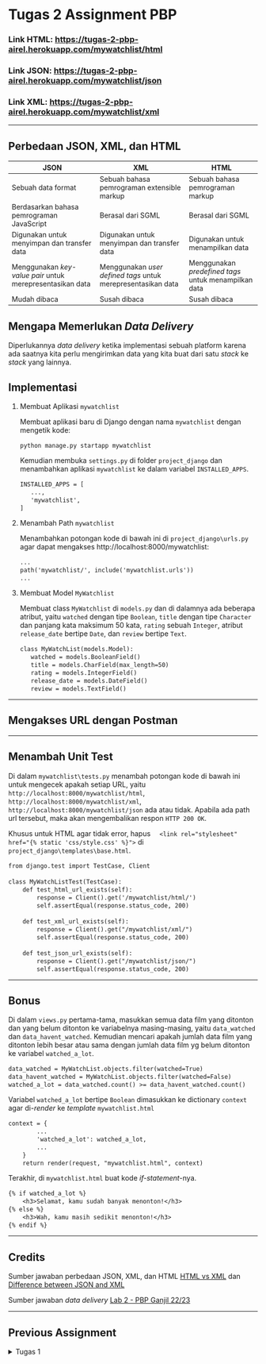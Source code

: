 # Tugas 2 Assignment PBP

### Link HTML: https://tugas-2-pbp-airel.herokuapp.com/mywatchlist/html
### Link JSON: https://tugas-2-pbp-airel.herokuapp.com/mywatchlist/json
### Link XML: https://tugas-2-pbp-airel.herokuapp.com/mywatchlist/xml

***

## Perbedaan JSON, XML, dan HTML
| JSON | XML | HTML |
| ----------- | ----------- | ----------- |
| Sebuah data format | Sebuah bahasa pemrograman extensible markup | Sebuah bahasa pemrograman markup |
| Berdasarkan bahasa pemrograman JavaScript | Berasal dari SGML | Berasal dari SGML |
| Digunakan untuk menyimpan dan transfer data | Digunakan untuk menyimpan dan transfer data | Digunakan untuk menampilkan data  |
| Menggunakan *key-value pair* untuk merepresentasikan data  | Menggunakan *user defined tags* untuk merepresentasikan data | Menggunakan *predefined tags* untuk menampilkan data |
| Mudah dibaca | Susah dibaca | Susah dibaca |

## Mengapa Memerlukan *Data Delivery*
Diperlukannya *data delivery* ketika implementasi sebuah platform karena ada saatnya kita perlu mengirimkan data yang kita buat dari satu *stack* ke *stack* yang lainnya.

## Implementasi

1. Membuat Aplikasi `mywatchlist`
   
   Membuat aplikasi baru di Django dengan nama `mywatchlist` dengan mengetik kode:
   ```shell
   python manage.py startapp mywatchlist
   ```

   Kemudian membuka `settings.py` di folder `project_django` dan menambahkan aplikasi `mywatchlist` ke dalam variabel `INSTALLED_APPS`.

   ```shell
   INSTALLED_APPS = [
      ...,
      'mywatchlist',
   ]
   ```

2. Menambah Path `mywatchlist`
   
   Menambahkan potongan kode di bawah ini di `project_django\urls.py`  agar dapat mengakses http://localhost:8000/mywatchlist:
   ```shell
   ...
   path('mywatchlist/', include('mywatchlist.urls'))
   ...
   ``` 

3. Membuat Model `MyWatchlist`
   
   Membuat class `MyWatchlist` di `models.py` dan di dalamnya ada beberapa atribut, yaitu `watched` dengan tipe `Boolean`, `title` dengan tipe `Character` dan panjang kata maksimum 50 kata, `rating` sebuah `Integer`, atribut `release_date` bertipe `Date`, dan `review` bertipe `Text`.
   ```shell
   class MyWatchList(models.Model):
      watched = models.BooleanField()
      title = models.CharField(max_length=50)
      rating = models.IntegerField()
      release_date = models.DateField()
      review = models.TextField()
   ```

***

## Mengakses URL dengan Postman

***

## Menambah Unit Test
Di dalam `mywatchlist\tests.py` menambah potongan kode di bawah ini untuk mengecek apakah setiap URL, yaitu ` http://localhost:8000/mywatchlist/html`, ` http://localhost:8000/mywatchlist/xml`, ` http://localhost:8000/mywatchlist/json` ada atau tidak. Apabila ada path url tersebut, maka akan mengembalikan respon `HTTP 200 OK`.

Khusus untuk HTML agar tidak error, hapus `  <link rel="stylesheet" href="{% static 'css/style.css' %}">` di `project_django\templates\base.html`.
```shell
from django.test import TestCase, Client

class MyWatchListTest(TestCase):
    def test_html_url_exists(self):
        response = Client().get('/mywatchlist/html/')
        self.assertEqual(response.status_code, 200)
    
    def test_xml_url_exists(self):
        response = Client().get("/mywatchlist/xml/")
        self.assertEqual(response.status_code, 200)

    def test_json_url_exists(self):
        response = Client().get("/mywatchlist/json/")
        self.assertEqual(response.status_code, 200)
```

***

## Bonus
Di dalam `views.py` pertama-tama, masukkan semua data film yang ditonton dan yang belum ditonton ke variabelnya masing-masing, yaitu `data_watched` dan `data_havent_watched`. Kemudian mencari apakah jumlah data film yang ditonton lebih besar atau sama dengan jumlah data film yg belum ditonton ke variabel `watched_a_lot`.
```shell
data_watched = MyWatchList.objects.filter(watched=True)
data_havent_watched = MyWatchList.objects.filter(watched=False)
watched_a_lot = data_watched.count() >= data_havent_watched.count()
```

Variabel `watched_a_lot` bertipe `Boolean` dimasukkan ke dictionary `context` agar di-*render* ke *template* `mywatchlist.html`
```shell
context = {
        ...
        'watched_a_lot': watched_a_lot,
        ...
    }
    return render(request, "mywatchlist.html", context)
```

Terakhir, di `mywatchlist.html` buat kode *if-statement*-nya.
```shell
{% if watched_a_lot %}
    <h3>Selamat, kamu sudah banyak menonton!</h3>
{% else %}
    <h3>Wah, kamu masih sedikit menonton!</h3>
{% endif %}
```

***

## Credits
Sumber jawaban perbedaan JSON, XML, dan HTML [HTML vs XML](https://www.geeksforgeeks.org/html-vs-xml/) dan [Difference between JSON and XML](https://www.geeksforgeeks.org/difference-between-json-and-xml/)

Sumber jawaban *data delivery* [Lab 2 - PBP Ganjil 22/23](https://pbp-fasilkom-ui.github.io/ganjil-2023/assignments/tutorial/tutorial-2)

***

## Previous Assignment
<details>
  <summary>Tugas 1</summary>

# Tugas 1 Assignment PBP

### Link Heroku App: https://tugas-2-pbp-airel.herokuapp.com/katalog

***

## Bagan Urls, Views, Models, dan Template
Bagan yang berisi *request client* ke web aplikasi berbasis Django beserta responnya dan kaitan antara `urls.py`, `views.py`, `models.py`, dan berkas `html`

![bagan-request-response-django](./bagan-request-response-django.png)

Ketika pengguna meminta suatu halaman website, URL router `urls.py` akan mencocokan *path* permintaan tersebut dengan pola URL yang tersedia. Apabila ada yang cocok, `urls.py` akan meneruskannya ke `views.py` yang sesuai. `views.py` merupakan logika dari suatu halaman web yang akan memanggil `models.py` apabila membutuhkan *read/write* data dari *database*. Setelah permintaan diproses, `views.py` akan memetakan data dari *database* ke dalam berkas template `HTML`. Barulah template `HTML` tersebut dapat ditampilkan ke pengguna sebagai respons.

***
## Alasan Menggunakan Virtual Environment
Virtual environment adalah sebuah folder yang dibutuhkan untuk menjalankan Python yang ringan dan terisolasi.

Manfaat menggunakan virtual environment, yaitu:
1. Dapat meng-*install* lebih dari satu versi *package*. Misalkan kita membuat dua aplikasi yang membutuhkan versi Django yang berbeda, jika tidak menggunakan virtual environment, versi Django yang baru di *install* akan menjadi versi yang default sehingga susah untuk mengerjakan dua aplikasi tersebut.

2. Agar *package* yang di install hanya *package* yang diperlukan saja. Jika tidak menggunakan virtual environment, *package* yang dibutuhkan di projek lain mungkin dapat memengaruhi pembuatan aplikasi Django secara tidak sengaja.

Sebenarnya pembuatan aplikasi Django tanpa menggunakan virtual environment dibolehkan, tetapi tidak dianjurkan karena kita jadi tidak dapat meng-*install* lebih dari satu versi *package*, akan muncul masalah *dependencies*, dan *package* yang telah di-*install* untuk projek lain dapat memengaruhi jalannya Django.

***
## Implementasi
1. Membuat sebuah fungsi pada `views.py` untuk melakukan pengambilan data dari model dan dikembalikan ke HTML.
   * Sebelumnya, menjalankan beberapa perintah di bawah untuk migrasi skema model dan memasukkan data `initial_catalog_data.json` ke dalam *database* Django lokal.
      ```shell
      python manage.py makemigrations
      python manage.py migrate
      python manage.py loaddata initial_catalog_data.json
      ```

   * Lanjut ke potongan kode `views.py`:
      ```shell
      from katalog.models import CatalogItem

      def show_katalog(request):
         data_katalog = CatalogItem.objects.all()
         context = {
            'list_katalog': data_katalog,
            'name': 'Airel Camilo Khairan',
            'id': '2106652581'
         }
         return render(request, "katalog.html", context)
      ```
      Penjelasan: Pertama melakukan *import* class `CatalogItem` dari file `models.py`. Kemudian, *assign* variabel `data_katalog` dengan semua data `CatalogItem` yang ada dan dimasukkan ke dictionary `context` bersama nama dan npm. Terakhir, memasukkan `context` sebagai argumen dari fungsi `render`. Fungsi `render` berfungsi untuk menggabungkan file template HTML dengan `context` dan menghasilkan objek `HttpResponse`.

2. Membuat routing untuk memetakan fungsi pada `views.py`
   * Berikut potongan kode `urls.py` di folder `project_django`:
      ```shell
      ...
      path('katalog/', include('katalog.urls'))
      ...
      ```
      Penjelasan: Menambahkan potongan kode tersebut, agar ketika membuka http://localhost:8000/katalog/ akan menjalankan kode `urls.py` di folder `katalog`. 
      
   * Selanjutnya di `urls.py` folder `katalog` menambahkan potongan kode ini.
      ```shell
      from katalog.views import show_katalog

      app_name = 'katalog'

      urlpatterns = [
         path('', show_katalog, name='show_katalog'),
      ]
      ```
      Penjelasan: Saat membuka http://localhost:8000/katalog/, potongan kode tersebut akan menjalankan fungsi `show_katalog` yang berada di `views.py`

3. Memetakan data ke dalam HTML dengan sintaks dari Django.
   * Mengganti kata *Fill me!* di bawah *Name* dan *Student ID:* dengan data `name` dan `id` yang tersedia di `context`.
      ```shell
      <h5>Name: </h5>
      <p>{{name}}</p>

      <h5>Student ID: </h5>
      <p>{{id}}</p>
      ```
   
   * Kemudian, menambahkan *for loop* di bawah comment untuk menampilkan baris tabel baru yang berisi setiap `item` di dalam `list_katalog`. Setiap baris berisi data nama, harga, stok, deskripsi, serta link url dari item tersebut.
      ```shell
      {% for item in list_katalog %}
      <tr>
         <td>{{item.item_name}}</td>
         <td>{{item.item_price}}</td>
         <td>{{item.item_stock}}</td>
         <td>{{item.rating}}</td>
         <td>{{item.description}}</td>
         <td>{{item.item_url}}</td>
      </tr>
      {% endfor %}
      ```

4. Melakukan `deployment` ke Heroku
   1. Log in ke akun Heroku.
   2. Klik tombol `New -> Create new app`.
   3. Masukkan nama app, yaitu `tugas-2-pbp-airel` dan klik `Create app`.
   4. Klik `Account settings` dan copy `API key`.
   5. Masuk ke repository github `https://github.com/airelcamilo/tugas-2-pbp`.
   6. Klik `Settings -> Secrets -> Actions -> New repository secret`.
   7. Buat variabel `HEROKU_API_KEY` dan masukkan `API key` yang di copy tadi serta variabel `HEROKU_APP_NAME` dan masukkan nama app, yaitu `tugas-2-pbp-airel`.
   8. Selesai, aplikasi dapat diakses di `https://tugas-2-pbp-airel.herokuapp.com/katalog`.

***
## Credits

Memanfaatkan template dari [Github PBP Ganjil 22/23](https://github.com/pbp-fasilkom-ui/assignment-repository)

Sumber jawaban pertanyaan nomor 1 [Django: Request/Response Cycle](https://medium.com/@ksarthak4ever/django-request-response-cycle-2626e9e8606e) dan [Lab 1 - PBP Ganjil 22/23](https://pbp-fasilkom-ui.github.io/ganjil-2023/assignments/tutorial/tutorial-1)

Sumber jawaban pertanyaan nomor 2 [Real Python - Python Virtual Environments: A Primer](https://realpython.com/python-virtual-environments-a-primer/#why-do-you-need-virtual-environments)

</details>